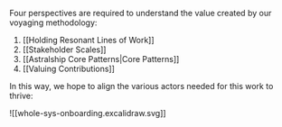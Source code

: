 Four perspectives are required to understand the value created by our voyaging methodology:

1. [[Holding Resonant Lines of Work]]
2. [[Stakeholder Scales]]
3. [[Astralship Core Patterns|Core Patterns]]
4. [[Valuing Contributions]]

In this way, we hope to align the various actors needed for this work to thrive: 

![[whole-sys-onboarding.excalidraw.svg]]